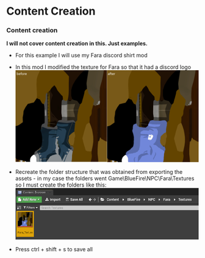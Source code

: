 # Content Creation
### Content creation
**I will not cover content creation in this. Just examples.**
- For this example I will use my Fara discord shirt mod

- In this mod I modified the texture for Fara so that it had a discord logo
![](fara.png)

- Recreate the folder structure that was obtained from exporting the assets - in my case the folders went Game\BlueFire\NPC\Fara\Textures so I must create the folders like this:
![](content.png)

- Press ctrl + shift + s to save all